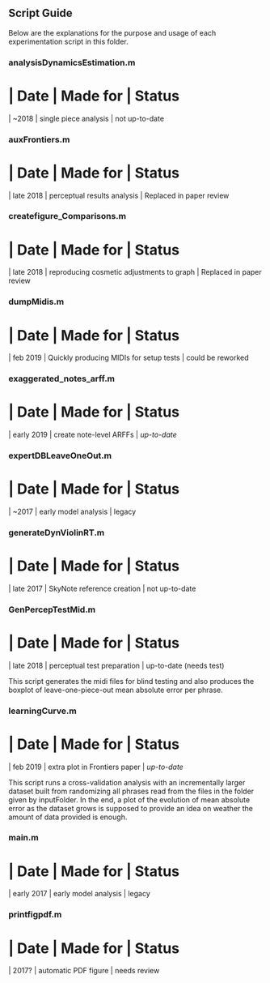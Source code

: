 Script Guide
------------

Below are the explanations for the purpose and usage of each experimentation script in this folder.

### analysisDynamicsEstimation.m

| Date		| Made for				| Status
=====================================
| ~2018		| single piece analysis	| not up-to-date


### auxFrontiers.m

| Date			| Made for						| Status
=====================================
| late 2018		| perceptual results analysis	| Replaced in paper review

### createfigure_Comparisons.m

| Date			| Made for										| Status
=====================================
| late 2018		| reproducing cosmetic adjustments to graph		| Replaced in paper review


### dumpMidis.m

| Date				| Made for                                  | Status
=====================================
| feb 2019          | Quickly producing MIDIs for setup tests	| could be reworked


### exaggerated_notes_arff.m

| Date			| Made for					| Status
=====================================
| early 2019	| create note-level ARFFs	| *up-to-date*


### expertDBLeaveOneOut.m

| Date		| Made for				| Status
=====================================
| ~2017		| early model analysis	| legacy


### generateDynViolinRT.m

| Date			| Made for						| Status
=====================================
| late 2017		| SkyNote reference creation	| not up-to-date


### GenPercepTestMid.m

| Date			| Made for						| Status
=====================================
| late 2018		| perceptual test preparation	| up-to-date (needs test)

This script generates the midi files for blind testing and also produces
the boxplot of leave-one-piece-out mean absolute error per phrase.

### learningCurve.m

| Date				| Made for                      | Status
=====================================
| feb 2019          | extra plot in Frontiers paper	| *up-to-date*

This script runs a cross-validation analysis with an incrementally 
larger dataset built from randomizing all phrases read from the files in
the folder given by inputFolder. In the end, a plot of the evolution of 
mean absolute error as the dataset grows is supposed to provide an idea on
weather the amount of data provided is enough.

### main.m

| Date				| Made for				| Status
=====================================
| early 2017		| early model analysis	| legacy


### printfigpdf.m

| Date		| Made for				| Status
=====================================
| 2017?		| automatic PDF figure	| needs review

